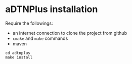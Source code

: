# aDTNPlus installation
Require the followings:
- an internet connection to clone the project from github
- `cmake` and `make` commands
-  maven

`cd adtnplus`  
`make install`